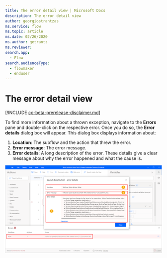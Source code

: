 ```yaml
---
title: The error detail view | Microsoft Docs
description: The error detail view
author: georgiostrantzas
ms.service: flow
ms.topic: article
ms.date: 02/26/2020
ms.author: getrantz
ms.reviewer:
search.app: 
  - Flow
search.audienceType: 
  - flowmaker
  - enduser
---
```


# The error detail view

[!INCLUDE [cc-beta-prerelease-disclaimer.md](../../includes/cc-beta-prerelease-disclaimer.md)]

To find more information about a thrown exception, navigate to the **Errors** pane and double-click on the respective error. Once you do so, the **Error details** dialog box will appear. This dialog box displays information about:

1. **Location**: The subflow and the action that threw the error.
2. **Error message**: The error message.
3. **Error details**: A long description of the error. These details give a clear message about why the error happened and what the cause is.

![The Error details dialog box](media\error-detail-view\error-details.png)